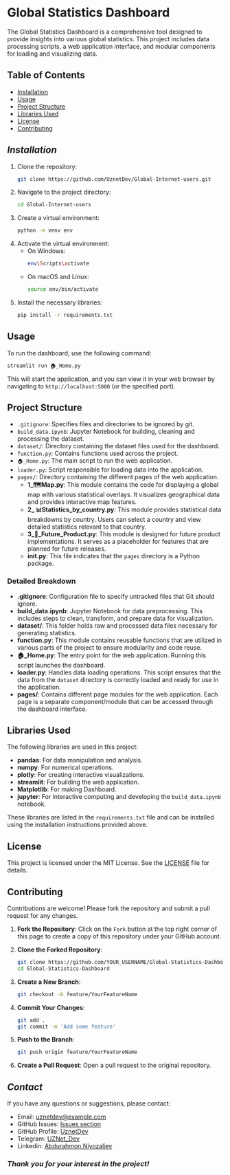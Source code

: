 # Global Statistics Dashboard

The Global Statistics Dashboard is a comprehensive tool designed to provide insights into various global statistics. This project includes data processing scripts, a web application interface, and modular components for loading and visualizing data.

## Table of Contents

- [Installation](#installation)
- [Usage](#usage)
- [Project Structure](#project-structure)
- [Libraries Used](#libraries-used)
- [License](#license)
- [Contributing](#contributing)

## <i>Installation</i>

1. Clone the repository:
   ```sh
   git clone https://github.com/UznetDev/Global-Internet-users.git
   ```
2. Navigate to the project directory:
   ```sh
   cd Global-Internet-users
   ```
3. Create a virtual environment:
   ```sh
   python -m venv env
   ```
4. Activate the virtual environment:
   - On Windows:
     ```sh
     env\Scripts\activate
     ```
   - On macOS and Linux:
     ```sh
     source env/bin/activate
     ```
5. Install the necessary libraries:
   ```sh
   pip install -r requirements.txt
   ```
## Usage

To run the dashboard, use the following command:
```bash
streamlit run 🏠_Home.py
```

This will start the application, and you can view it in your web browser by navigating to `http://localhost:5000` (or the specified port).

## Project Structure

- `.gitignore`: Specifies files and directories to be ignored by git.
- `build_data.ipynb`: Jupyter Notebook for building, cleaning and processing the dataset.
- `dataset/`: Directory containing the dataset files used for the dashboard.
- `function.py`: Contains functions used across the project.
- `🏠_Home.py`: The main script to run the web application.
- `loader.py`: Script responsible for loading data into the application.
- `pages/`: Directory containing the different pages of the web application.
    - **1_🗺️Map.py**: This module contains the code for displaying a global map with various statistical overlays. It visualizes geographical data and provides interactive map features.
    - **2_ 📊Statistics_by_country.py**: This module provides statistical data breakdowns by country. Users can select a country and view detailed statistics relevant to that country.
    - **3_🎯_Future_Product.py**: This module is designed for future product implementations. It serves as a placeholder for features that are planned for future releases.
    - **__init__.py**: This file indicates that the `pages` directory is a Python package.


### Detailed Breakdown

- **.gitignore**: Configuration file to specify untracked files that Git should ignore.
- **build_data.ipynb**: Jupyter Notebook for data preprocessing. This includes steps to clean, transform, and prepare data for visualization.
- **dataset/**: This folder holds raw and processed data files necessary for generating statistics.
- **function.py**: This module contains reusable functions that are utilized in various parts of the project to ensure modularity and code reuse.
- **🏠_Home.py**: The entry point for the web application. Running this script launches the dashboard.
- **loader.py**: Handles data loading operations. This script ensures that the data from the `dataset` directory is correctly loaded and ready for use in the application.
- **pages/**: Contains different page modules for the web application. Each page is a separate component/module that can be accessed through the dashboard interface.

## Libraries Used

The following libraries are used in this project:

- **pandas**: For data manipulation and analysis.
- **numpy**: For numerical operations.
- **plotly**: For creating interactive visualizations.
- **streamlit**: For building the web application.
- **Matplotlib**: For making Dashboard.
- **jupyter**: For interactive computing and developing the `build_data.ipynb` notebook.

These libraries are listed in the `requirements.txt` file and can be installed using the installation instructions provided above.

## License

This project is licensed under the MIT License. See the [LICENSE](LICENSE) file for details.

## Contributing

Contributions are welcome! Please fork the repository and submit a pull request for any changes.

1. **Fork the Repository**:
    Click on the `Fork` button at the top right corner of this page to create a copy of this repository under your GitHub account.

2. **Clone the Forked Repository**:
    ```bash
    git clone https://github.com/YOUR_USERNAME/Global-Statistics-Dashboard.git
    cd Global-Statistics-Dashboard
    ```

3. **Create a New Branch**:
    ```bash
    git checkout -b feature/YourFeatureName
    ```

4. **Commit Your Changes**:
    ```bash
    git add .
    git commit -m 'Add some feature'
    ```

5. **Push to the Branch**:
    ```bash
    git push origin feature/YourFeatureName
    ```

6. **Create a Pull Request**:
    Open a pull request to the original repository.

## <i>Contact</i>

If you have any questions or suggestions, please contact:
- Email: uznetdev@example.com
- GitHub Issues: [Issues section](https://github.com/UznetDev/Global-Statistics-Dashboard/issues)
- GitHub Profile: [UznetDev](https://github.com/UznetDev/)
- Telegram: [UZNet_Dev](https://t.me/UZNet_Dev)
- Linkedin: [Abdurahmon Niyozaliev](https://www.linkedin.com/in/abdurakhmon-niyozaliyev-%F0%9F%87%B5%F0%9F%87%B8-66545222a/)


### <i>Thank you for your interest in the project!</i>
